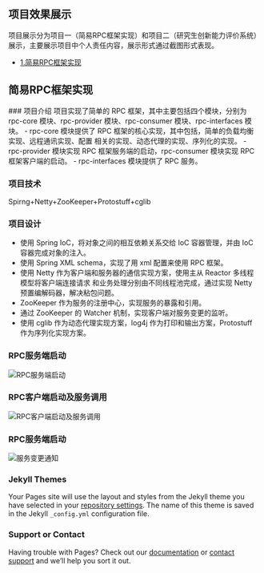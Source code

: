 ## 项目效果展示
项目展示分为项目一（简易RPC框架实现）和项目二（研究生创新能力评价系统）展示，主要展示项目中个人责任内容，展示形式通过截图形式表现。
* [1.简易RPC框架实现](#1)
<h2 id="1">简易RPC框架实现</h2>
### 项目介绍
项目实现了简单的 RPC 框架，其中主要包括四个模块，分别为 rpc-core 模块、rpc-provider 模块、rpc-consumer 模块、rpc-interfaces 模块。
- rpc-core 模块提供了 RPC 框架的核心实现，其中包括，简单的负载均衡实现、远程通讯实现、配置 相关的实现、动态代理的实现、序列化的实现。
- rpc-provider 模块实现 RPC 框架服务端的启动，rpc-consumer 模块实现 RPC 框架客户端的启动。
- rpc-interfaces 模块提供了 RPC 服务。

### 项目技术
Spirng+Netty+ZooKeeper+Protostuff+cglib 

### 项目设计
- 使用 Spring IoC，将对象之间的相互依赖关系交给 IoC 容器管理，并由 IoC 容器完成对象的注入。
- 使用 Spring XML schema，实现了用 xml 配置来使用 RPC 框架。
- 使用 Netty 作为客户端和服务器的通信实现方案，使用主从 Reactor 多线程模型将客户端连接请求
和业务处理分别由不同线程池完成，通过实现 Netty 预置编解码器，解决粘包问题。
- ZooKeeper 作为服务的注册中心，实现服务的暴露和引用。
- 通过 ZooKeeper 的 Watcher 机制，实现客户端对服务变更的监听。
- 使用 cglib 作为动态代理实现方案，log4j 作为打印和输出方案，Protostuff 作为序列化实现方案。

### RPC服务端启动
![RPC服务端启动](../images/RPC服务端启动.jpg)
### RPC客户端启动及服务调用
![RPC客户端启动及服务调用](../images/RPC客户端启动及服务调用.jpg)
### RPC服务端启动
![服务变更通知](../images/服务变更通知.jpg)
### Jekyll Themes

Your Pages site will use the layout and styles from the Jekyll theme you have selected in your [repository settings](https://github.com/Origin-9/oriNote.github.io/settings). The name of this theme is saved in the Jekyll `_config.yml` configuration file.

### Support or Contact

Having trouble with Pages? Check out our [documentation](https://docs.github.com/categories/github-pages-basics/) or [contact support](https://github.com/contact) and we’ll help you sort it out.
